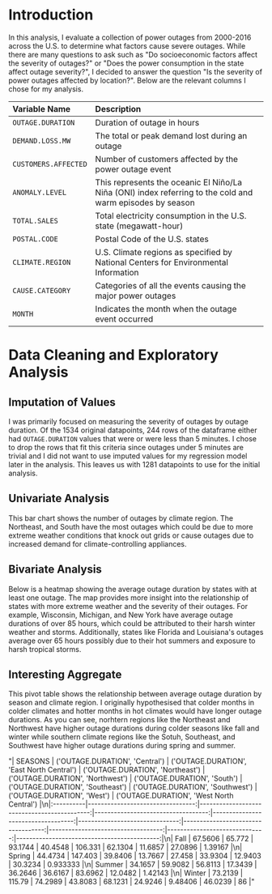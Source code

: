 # Introduction
In this analysis, I evaluate a collection of power outages from 2000-2016 across the U.S. to determine what factors cause severe outages. While there are many questions to ask such as "Do socioeconomic factors affect the severity of outages?" or "Does the power consumption in the state affect outage severity?", I decided to answer the question "Is the severity of power outages affected by location?". Below are the relevant columns I chose for my analysis.

| Variable Name | Description |
| :---          | :---------- |
| `OUTAGE.DURATION` | Duration of outage in hours |
| `DEMAND.LOSS.MW` | The total or peak demand lost during an outage |
| `CUSTOMERS.AFFECTED` | Number of customers affected by the power outage event |
| `ANOMALY.LEVEL` | This represents the oceanic El Niño/La Niña (ONI) index referring to the cold and warm episodes by season |
| `TOTAL.SALES` | Total electricity consumption in the U.S. state (megawatt-hour) |
| `POSTAL.CODE` | Postal Code of the U.S. states |
| `CLIMATE.REGION` | U.S. Climate regions as specified by National Centers for Environmental Information |
| `CAUSE.CATEGORY` | Categories of all the events causing the major power outages |
| `MONTH` | Indicates the month when the outage event occurred |

# Data Cleaning and Exploratory Analysis

## Imputation of Values
I was primarily focused on measuring the severity of outages by outage duration. Of the 1534 original datapoints, 244 rows of the dataframe either had `OUTAGE.DURATION` values that were or were less than 5 minutes. I chose to drop the rows that fit this criteria since outages under 5 minutes are trivial and I did not want to use imputed values for my regression model later in the analysis. This leaves us with 1281 datapoints to use for the initial analysis.

## Univariate Analysis
This bar chart shows the number of outages by climate region. The Northeast, and South have the most outages which could be due to more extreme weather conditions that knock out grids or cause outages due to increased demand for climate-controlling appliances.

## Bivariate Analysis
Below is a heatmap showing the average outage duration by states with at least one outage. The map provides more insight into the relationship of states with more extreme weather and the severity of their outages. For example, Wisconsin, Michigan, and New York have average outage durations of over 85 hours, which could be attributed to their harsh winter weather and storms. Additionally, states like Florida and Louisiana's outages average over 65 hours possibly due to their hot summers and exposure to harsh tropical storms.

## Interesting Aggregate
This pivot table shows the relationship between average outage duration by season and climate region. I originally hypothesised that colder months in colder climates and hotter months in hot climates would have longer outage durations. As you can see, norhtern regions like the Northeast and Northwest have higher outage durations during colder seasons like fall and winter while southern climate regions like the Sotuh, Southeast, and Southwest have higher outage durations during spring and summer.

"| SEASONS   |   ('OUTAGE.DURATION', 'Central') |   ('OUTAGE.DURATION', 'East North Central') |   ('OUTAGE.DURATION', 'Northeast') |   ('OUTAGE.DURATION', 'Northwest') |   ('OUTAGE.DURATION', 'South') |   ('OUTAGE.DURATION', 'Southeast') |   ('OUTAGE.DURATION', 'Southwest') |   ('OUTAGE.DURATION', 'West') |   ('OUTAGE.DURATION', 'West North Central') |\n|:----------|---------------------------------:|--------------------------------------------:|-----------------------------------:|-----------------------------------:|-------------------------------:|-----------------------------------:|-----------------------------------:|------------------------------:|--------------------------------------------:|\n| Fall      |                          67.5606 |                                     65.772  |                            93.1744 |                            40.4548 |                       106.331  |                            62.1304 |                           11.6857  |                       27.0896 |                                    1.39167  |\n| Spring    |                          44.4734 |                                    147.403  |                            39.8406 |                            13.7667 |                        27.458  |                            33.9304 |                           12.9403  |                       30.3234 |                                    0.933333 |\n| Summer    |                          34.1657 |                                     59.9082 |                            56.8113 |                            17.3439 |                        36.2646 |                            36.6167 |                           83.6962  |                       12.0482 |                                    1.42143  |\n| Winter    |                          73.2139 |                                    115.79   |                            74.2989 |                            43.8083 |                        68.1231 |                            24.9246 |                            9.48406 |                       46.0239 |                                   86        |"